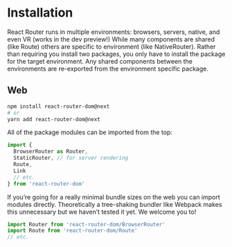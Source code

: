 # Installation

React Router runs in multiple environments: browsers, servers, native, and even VR \(works in the dev preview!\) While many components are shared \(like Route\) others are specific to environment \(like NativeRouter\). Rather than requiring you install two packages, you only have to install the package for the target environment. Any shared components between the environments are re-exported from the environment specific package.



## Web

```bash
npm install react-router-dom@next
# or
yarn add react-router-dom@next
```

All of the package modules can be imported from the top:

```js
import {
  BrowserRouter as Router,
  StaticRouter, // for server rendering
  Route,
  Link
  // etc.
} from 'react-router-dom'
```

If you’re going for a really minimal bundle sizes on the web you can import modules directly. Theoretically a tree-shaking bundler like Webpack makes this unnecessary but we haven’t tested it yet. We welcome you to!

```js
import Router from 'react-router-dom/BrowserRouter'
import Route from 'react-router-dom/Route'
// etc.
```



